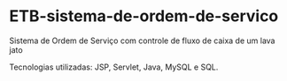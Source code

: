 # ETB-sistema-de-ordem-de-servico
 Sistema de Ordem de Serviço com controle de fluxo de caixa de um lava jato
 
Tecnologias utilizadas: JSP, Servlet, Java, MySQL e SQL.

